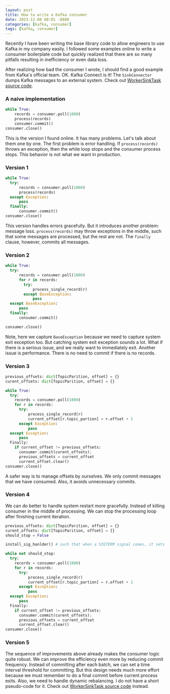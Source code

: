 ```yaml
---
layout: post
title: How to write a Kafka consumer
date: 2023-12-08 00:01 -0800
categories: [kafka, consumer]
tags: [kafka, consumer]
---
```


Recently I have been writing the base library code to allow engineers to use
Kafka in my company easily. I followed some examples online to write a consumer
boilerplate code but quickly realized that there are so many pitfalls resulting
in inefficiency or even data loss.

After realizing how bad the consumer I wrote, I should find a good example from
Kafka's official team. OK. Kafka Connect is it! The `SinkConnector` dumps Kafka
messages to an external system. Check out
[WorkerSinkTask source code](https://github.com/apache/kafka/blob/1ae6405c479636bc0a4e0ffda91c82ea3bd3a761/connect/runtime/src/main/java/org/apache/kafka/connect/runtime/WorkerSinkTask.java).

### A naive implementation

```python
while True:
    records = consumer.poll(1000)
    process(records)
    consumer.commit()
consumer.close()
```

This is the version I found online. It has many problems. Let's talk about them
one by one. The first problem is error handling. If `process(records)` throws
an exception, then the while loop stops and the consumer process stops. This
behavior is not what we want in production.

### Version 1

```python
while True:
  try:
      records = consumer.poll(1000)
      process(records)
  except Exception:
      pass
  finally:
      consumer.commit()
consumer.close()
```

This version handles errors gracefully. But it introduces another problem:
message loss. `process(records)` may throw exceptions in the middle, such that
some messages are processed, but the rest are not. The `finally` clause,
however, commits all messages.

### Version 2

```python
while True:
  try:
      records = consumer.poll(1000)
      for r in records:
        try:
            process_single_record(r)
        except BaseException:
            pass
  except BaseException:
      pass
  finally:
      consumer.commit()

consumer.close()
```

Note, here we capture `BaseException` because we need to capture system exit
exception too. But catching system exit exception sounds a lot. What if there
is a serious issue, and we really want to immediately exit. Another issue is
performance. There is no need to commit if there is no records.

### Version 3

```python
previous_offsets: dict[TopicParition, offset] = {}
curent_offsets: dict[TopicParition, offset] = {}

while True:
  try:
    records = consumer.poll(1000)
    for r in records:
      try:
          process_single_record(r)
          current_offset[r.topic_partion] = r.offset + 1
      except Exception:
          pass
  except Exception:
      pass
  Finally:
    if current_offset != previous_offsets:
      consumer.commit(curent_offsets);
      previous_offsets = current_offset
      current_offset.clear()
consumer.close()
```

A safer way is to manage offsets by ourselves. We only commit messages that we
have consumed. Also, it avoids unnecessary commits.

### Version 4

We can do better to handle system restart more gracefully. Instead of killing
consumer in the middle of processing. We can stop the processing loop after
finishing current iteration.

```python
previous_offsets: dict[TopicParition, offset] = {}
curent_offsets: dict[TopicParition, offset] = {}
should_stop = False

install_sig_hanlder() # such that when a SIGTERM signal comes, it sets should_stop = True

while not should_stop:
  try:
    records = consumer.poll(1000)
    for r in records:
      try:
          process_single_record(r)
          current_offset[r.topic_partion] = r.offset + 1
      except Exception:
          pass
  except Exception:
      pass
  Finally:
    if current_offset != previous_offsets:
      consumer.commit(curent_offsets);
      previous_offsets = current_offset
      current_offset.clear()
consumer.close()
```

### Version 5

The sequence of improvements above already makes the consumer logic quite
robust. We can improve the efficiency even more by reducing commit frequency.
Instead of committing after each batch, we can set a time interval threshold
for committing. But this design needs much more effort because we must remember
to do a final commit before current process exits. Also, we need to handle
dynamic rebalancing. I do not have a short pseudo-code for it. Check out
[WorkerSinkTask source code](https://github.com/apache/kafka/blob/1ae6405c479636bc0a4e0ffda91c82ea3bd3a761/connect/runtime/src/main/java/org/apache/kafka/connect/runtime/WorkerSinkTask.java)
instead.
